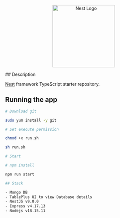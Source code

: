 <p align="center">
  <a href="http://nestjs.com/" target="blank"><img src="https://nestjs.com/img/logo-small.svg" width="200" alt="Nest Logo" /></a>
</p>
## Description

[Nest](https://github.com/nestjs/nest) framework TypeScript starter repository.

<!-- ## Installation -->

## Running the app

```bash
# Download git

sudo yum install -y git

# Set execute permission

chmod +x run.sh

sh run.sh

# Start

# npm install

npm run start

## Stack

- Mongo DB
- TablePlus UI to view Database details
- NestJS v9.0.0
- Express v4.17.13
- Nodejs v18.15.11
```
